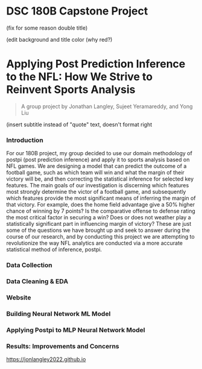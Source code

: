 # DSC 180B Capstone Project
(fix for some reason double title)

(edit background and title color (why red?)
# Applying Post Prediction Inference to the NFL: How We Strive to Reinvent Sports Analysis
 
 > A group project by Jonathan Langley, Sujeet Yeramareddy, and Yong Liu

(insert subtitle instead of "quote" text, doesn't format right
### Introduction

For our 180B project, my group decided to use our domain methodology of postpi (post prediction inference) and apply it to sports analysis based on NFL games.  We are designing a model that can predict the outcome of a football game, such as which team will win and what the margin of their victory will be, and then correcting the statistical inference for selected key features.  The main goals of our investigation is discerning which features most strongly determine the victor of a football game, and subsequently which features provide the most significant means of inferring the margin of that victory.  For example, does the home field advantage give a 50% higher chance of winning by 7 points?  Is the comparative offense to defense rating the most critical factor in securing a win?  Does or does not weather play a statistically significant part in influencing margin of victory?  These are just some of the questions we have brought up and seek to answer during the course of our research, and by conducting this project we are attempting to revolutionize the way NFL analytics are conducted via a more accurate statistical method of inference, postpi. 

### Data Collection

### Data Cleaning & EDA

### Website 

### Building Neural Network ML Model

### Applying Postpi to MLP Neural Network Model

### Results: Improvements and Concerns



https://jonlangley2022.github.io
